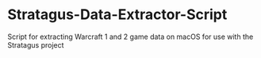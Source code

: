 # Stratagus-Data-Extractor-Script
Script for extracting Warcraft 1 and 2 game data on macOS for use with the Stratagus project
